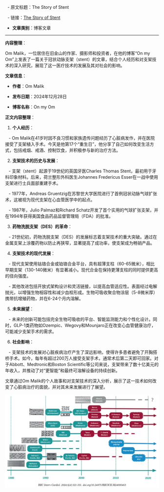 

  - 原文标题：The Story of Stent

  - 链接：[The Story of Stent](https://om.co/2024/12/28/the-story-of-stent/)

- **文章类别**：博客文章

---

**内容整理**：

Om Malik，一位居住在旧金山的作家、摄影师和投资者，在他的博客“On my Om”上发表了一篇关于冠状动脉支架（stent）的文章，结合个人经历和对支架技术的深入研究，展现了这一医疗技术的发展及其对社会的影响。

**文章信息**：

- **作者**：Om Malik

- **发布日期**：2024年12月28日

- **博客名称**：On my Om

**正文内容整理**：

1. **个人经历**：

   - Om Malik在41岁时因不良习惯和家族遗传问题经历了心脏病发作，并在医院接受了支架植入手术。今天是他第17个“重生日”，他分享了自己如何改变生活方式，包括戒烟、戒酒、控制饮食，并积极参与新的治疗方法。

2. **支架技术的历史与发展**：

   - 支架（stent）起源于19世纪的英国牙医Charles Thomas Stent，最初用于牙科印象材料。后来，荷兰整形外科医生Johannes Fredericus Esser在一战中使用支架进行士兵面部重建手术。

   - 1977年，Andreas Gruentzig在苏黎世大学医院进行了首例冠状动脉气球扩张术，这被视为现代支架在心血管医学中的起点。

   - 1987年，Julio Palmaz和Richard Schatz开发了首个实用的气球扩张支架，并在1994年获得美国食品药品监督管理局（FDA）的批准。

3. **药物洗脱支架（DES）的革命**：

   - 21世纪初，药物洗脱支架（DES）的发展标志着支架技术的重大突破。通过在金属支架上涂覆药物以防止再狭窄，显著提高了成功率，使支架成为畅销产品。

4. **支架技术的现代发展**：

   - 现代支架使用钴铬合金或铂铬合金平台，具有超薄支柱（60-65微米），相比早期支架（130-140微米）有显著减小。现代合金在保持更薄支柱的同时提供更高的径向强度。

   - 其他改进包括开放式架构设计和灵活链接，以提高血管适应性。表面经过电解抛光，以增强生物相容性和减少血栓形成。生物可吸收聚合物涂层（5-8微米厚）携带抗增殖药物，并在6-24个月内溶解。

5. **未来展望**：

   - 未来的创新可能包括完全生物可吸收的平台、智能监测能力和个性化设计。同时，GLP-1类药物如Ozempic、Wegovy和Mounjaro正在改变心血管健康治疗，可能减少支架手术的需求。

6. **社会影响**：

   - 支架技术的发展对心脏疾病治疗产生了深远影响，使得许多患者避免了开胸搭桥手术。如今，每年有超过200万人接受支架手术，通常术后第二天即可回家。对于Abbott、Medtronic和Boston Scientific等公司来说，支架带来了数十亿美元的年收入，并推动了对“更智能”和最终可溶解设备的持续创新。

文章通过Om Malik的个人故事和对支架技术的深入分析，展示了这一技术如何改变了心脏病治疗的面貌，并对其未来发展进行了展望。

![](附件/Pasted%20image%2020250103194355.jpg)